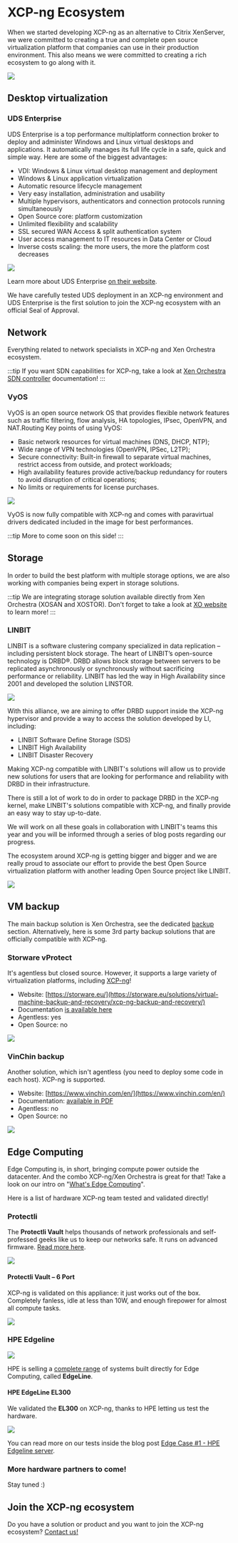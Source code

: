 # XCP-ng Ecosystem

When we started developing XCP-ng as an alternative to Citrix XenServer, we were committed to creating a true and complete open source virtualization platform that companies can use in their production environment. This also means we were committed to creating a rich ecosystem to go along with it.

![](../assets/img/partners/partnership.png)

## Desktop virtualization

### UDS Enterprise

UDS Enterprise is a top performance multiplatform connection broker to deploy and administer Windows and Linux virtual desktops and applications. It automatically manages its full life cycle in a safe, quick and simple way. Here are some of the biggest advantages:

* VDI: Windows & Linux virtual desktop management and deployment
* Windows & Linux application virtualization
* Automatic resource lifecycle management
* Very easy installation, administration and usability
* Multiple hypervisors, authenticators and connection protocols running simultaneously
* Open Source core: platform customization
* Unlimited flexibility and scalability
* SSL secured WAN Access & split authentication system
* User access management to IT resources in Data Center or Cloud
*  Inverse costs scaling: the more users, the more the platform cost decreases

![](../assets/img/partners/uds-logo-xcp.png)

Learn more about UDS Enterprise [on their website](https://www.udsenterprise.com/en/).

We have carefully tested UDS deployment in an XCP-ng environment and UDS Enterprise is the first solution to join the XCP-ng ecosystem with an official Seal of Approval.

## Network

Everything related to network specialists in XCP-ng and Xen Orchestra ecosystem.

:::tip
If you want SDN capabilities for XCP-ng, take a look at [Xen Orchestra SDN controller](https://xen-orchestra.com/docs/sdn_controller.html) documentation!
:::

### VyOS

VyOS is an open source network OS that provides flexible network features such as traffic filtering, flow analysis, HA topologies, IPsec, OpenVPN, and NAT.Routing
Key points of using VyOS:

* Basic network resources for virtual machines (DNS, DHCP, NTP);
* Wide range of VPN technologies (OpenVPN, IPSec, L2TP);
* Secure connectivity: Built-in firewall to separate virtual machines, restrict access from outside, and protect workloads;
* High availability features provide active/backup redundancy for routers to avoid disruption of critical operations;
* No limits or requirements for license purchases.

![](../assets/img/partners/vyospartner.png)

VyOS is now fully compatible with XCP-ng and comes with paravirtual drivers dedicated included in the image for best performances.


:::tip
More to come soon on this side!
:::

## Storage

In order to build the best platform with multiple storage options, we are also working with companies being expert in storage solutions.

:::tip
We are integrating storage solution available directly from Xen Orchestra (XOSAN and XOSTOR). Don't forget to take a look at [XO website](https://xen-orchestra.com) to learn more!
:::

### LINBIT

LINBIT is a software clustering company specialized in data replication – including persistent block storage. The heart of LINBIT’s open-source technology is DRBD®. DRBD allows block storage between  servers to be replicated asynchronously or synchronously without sacrificing performance or reliability. LINBIT has led the way in High Availability since 2001 and developed the solution LINSTOR.

![](../assets/img/partners/linbit.png)

With this alliance, we are aiming to offer DRBD support inside the XCP-ng hypervisor and provide a way to access the solution developed by LI, including:

* LINBIT Software Define Storage (SDS)
* LINBIT High Availability
* LINBIT Disaster Recovery

Making XCP-ng compatible with LINBIT's solutions will allow us to provide new solutions for users that are looking  for performance and reliability with DRBD in their infrastructure.

There is still a lot of work to do in order to package DRBD in the XCP-ng kernel, make LINBIT's solutions compatible with XCP-ng, and finally provide an easy way to stay up-to-date.

We will work on all these goals in collaboration with LINBIT's teams this year and you will be informed through a series of blog posts regarding our progress.

The ecosystem around XCP-ng is getting bigger and bigger and we are really proud to associate our effort to provide the best Open Source virtualization platform with another leading Open Source project like LINBIT.

![](../assets/img/partners/linbitteam.jpg)

## VM backup

The main backup solution is Xen Orchestra, see the dedicated [backup](./backup.md) section. Alternatively, here is some 3rd party backup solutions that are officially compatible with XCP-ng.

### Storware vProtect

It's agentless but closed source. However, it supports a large variety of virtualization platforms, including [XCP-ng](https://storware.eu/storware-and-xcp-ng-technology-alliance/)!

* Website: [https://storware.eu/](https://storware.eu/solutions/virtual-machine-backup-and-recovery/xcp-ng-backup-and-recovery/)
* Documentation [is available here](https://storware.gitbook.io/backup-and-recovery)
* Agentless: yes
* Open Source: no

![](../assets/img/partners/storware_xcpng_www.jpg)

### VinChin backup

Another solution, which isn't agentless (you need to deploy some code in each host). XCP-ng is supported.

* Website: [https://www.vinchin.com/en/](https://www.vinchin.com/en/)
* Documentation: [available in PDF](https://www.vinchin.com/en/res/pdf/Vinchin_Product_Manual_2020.pdf)
* Agentless: no
* Open Source: no

![](../assets/img/partners/vinchin-logo-1.png)

## Edge Computing

Edge Computing is, in short, bringing compute power outside the datacenter. And the combo XCP-ng/Xen Orchestra is great for that! Take a look on our intro on "[What's Edge Computing](https://xcp-ng.org/blog/2020/07/31/edge-case-0/)".

Here is a list of hardware XCP-ng team tested and validated directly!

### Protectli

The **Protectli Vault** helps thousands of network professionals and self-professed geeks like us to keep our networks safe. It runs on advanced firmware. [Read more here](https://protectli.com).

![](../assets/img/partners/logoprtectli.jpg)

#### Protectli Vault – 6 Port

XCP-ng is validated on this appliance: it just works out of the box. Completely fanless, idle at less than 10W, and enough firepower for almost all compute tasks.

![](../assets/img/partners/protectli.png)

### HPE Edgeline

![](../assets/img/partners/hpelogo.png)

HPE is selling a [complete range](https://buy.hpe.com/us/en/servers/edgeline-systems/edgeline-systems/edgeline-converged-edge-systems/hpe-edgeline-el4000-converged-edge-system/p/1008670180) of systems built directly for Edge Computing, called **EdgeLine**.

#### HPE EdgeLine EL300

We validated the **EL300** on XCP-ng, thanks to HPE letting us test the hardware.

![](../assets/img/partners/hpe_el300.jpg)

You can read more on our tests inside the blog post [Edge Case #1 - HPE Edgeline server](https://xcp-ng.org/blog/2020/08/31/edge-case-1-xcp-ng/).


### More hardware partners to come!

Stay tuned :)


## Join the XCP-ng ecosystem

Do you have a solution or product and you want to join the XCP-ng ecosystem? [Contact us!](mailto:contact@xcp-ng.org)
